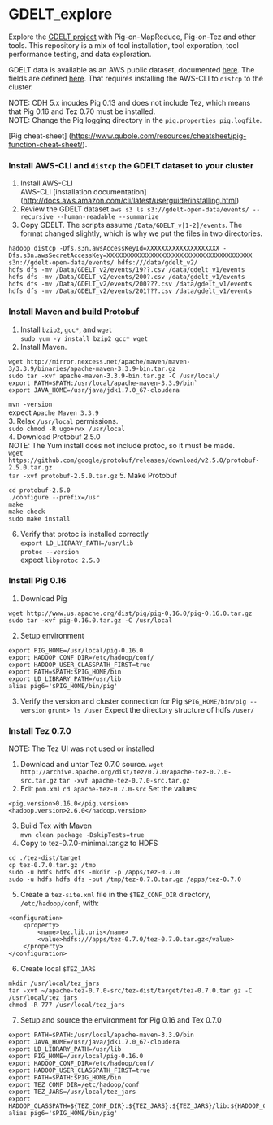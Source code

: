# GDELT_explore
Explore the [GDELT project](http://gdeltproject.org/ "GDELT project") with Pig-on-MapReduce, Pig-on-Tez and other tools.  This repository is a mix of tool installation, tool exporation, tool performance testing, and data exploration.  

GDELT data is available as an AWS public dataset, documented [here](https://aws.amazon.com/public-datasets/gdelt/).  The fields are defined [here](http://data.gdeltproject.org/documentation/GDELT-Data_Format_Codebook.pdf).  That requires installing the AWS-CLI to `distcp` to the cluster.  

NOTE:  CDH 5.x incudes Pig 0.13 and does not include Tez, which means that Pig 0.16 and Tez 0.70 must be installed.  
NOTE:  Change the Pig logging directory in the `pig.properties pig.logfile`.

[Pig cheat-sheet] (https://www.qubole.com/resources/cheatsheet/pig-function-cheat-sheet/).  

### Install AWS-CLI and `distcp` the GDELT dataset to your cluster
1. Install AWS-CLI  
AWS-CLI [installation documentation] (http://docs.aws.amazon.com/cli/latest/userguide/installing.html)
2. Review the GDELT dataset
`aws s3 ls s3://gdelt-open-data/events/ --recursive --human-readable --summarize`
3. Copy GDELT.  The scripts assume `/Data/GDELT_v[1-2]/events`.  The format changed slightly, which is why we put the files in two directories.  
```
hadoop distcp -Dfs.s3n.awsAccessKeyId=XXXXXXXXXXXXXXXXXXXX -Dfs.s3n.awsSecretAccessKey=XXXXXXXXXXXXXXXXXXXXXXXXXXXXXXXXXXXXXXXX s3n://gdelt-open-data/events/ hdfs:///data/gdelt_v2/
hdfs dfs -mv /Data/GDELT_v2/events/19??.csv /data/gdelt_v1/events
hdfs dfs -mv /Data/GDELT_v2/events/200?.csv /data/gdelt_v1/events
hdfs dfs -mv /Data/GDELT_v2/events/200???.csv /data/gdelt_v1/events
hdfs dfs -mv /Data/GDELT_v2/events/201???.csv /data/gdelt_v1/events
```
### Install Maven and build Protobuf
1.  Install `bzip2`, `gcc*`, and `wget`  
`sudo yum -y install bzip2 gcc* wget`  
2. Install Maven.  
```
wget http://mirror.nexcess.net/apache/maven/maven-3/3.3.9/binaries/apache-maven-3.3.9-bin.tar.gz  
sudo tar -xvf apache-maven-3.3.9-bin.tar.gz -C /usr/local/  
export PATH=$PATH:/usr/local/apache-maven-3.3.9/bin`  
export JAVA_HOME=/usr/java/jdk1.7.0_67-cloudera  
```
`mvn -version`  
expect `Apache Maven 3.3.9`  
3. Relax `/usr/local` permissions.    
`sudo chmod -R ugo+rwx /usr/local`  
4.  Download Protobuf 2.5.0  
NOTE:  The Yum install does not include protoc, so it must be made.  
`wget https://github.com/google/protobuf/releases/download/v2.5.0/protobuf-2.5.0.tar.gz`  
`tar -xvf protobuf-2.5.0.tar.gz`
5. Make Protobuf
```
cd protobuf-2.5.0  
./configure --prefix=/usr  
make  
make check  
sudo make install  
```
6. Verify that protoc is installed correctly  
`export LD_LIBRARY_PATH=/usr/lib`  
`protoc --version`   
expect `libprotoc 2.5.0`
### Install Pig 0.16
1. Download Pig
```
wget http://www.us.apache.org/dist/pig/pig-0.16.0/pig-0.16.0.tar.gz
sudo tar -xvf pig-0.16.0.tar.gz -C /usr/local
```
2. Setup environment  
```export JAVA_HOME=/usr/java/jdk1.7.0_67-cloudera
export PIG_HOME=/usr/local/pig-0.16.0
export HADOOP_CONF_DIR=/etc/hadoop/conf/
export HADOOP_USER_CLASSPATH_FIRST=true
export PATH=$PATH:$PIG_HOME/bin
export LD_LIBRARY_PATH=/usr/lib
alias pig6='$PIG_HOME/bin/pig'
```
3.  Verify the version and cluster connection for Pig
`$PIG_HOME/bin/pig --version`
`grunt> ls /user` Expect the directory structure of hdfs `/user/`
### Install Tez 0.7.0
NOTE:  The Tez UI was not used or installed  
1. Download and untar Tez 0.7.0 source.
`wget http://archive.apache.org/dist/tez/0.7.0/apache-tez-0.7.0-src.tar.gz`
`tar -xvf apache-tez-0.7.0-src.tar.gz`
2. Edit `pom.xml`
`cd apache-tez-0.7.0-src`
Set the values:
```
<pig.version>0.16.0</pig.version>
<hadoop.version>2.6.0</hadoop.version>
```
3. Build Tex with Maven  
`mvn clean package -DskipTests=true`
4. Copy to tez-0.7.0-minimal.tar.gz to HDFS
```
cd ./tez-dist/target
cp tez-0.7.0.tar.gz /tmp
sudo -u hdfs hdfs dfs -mkdir -p /apps/tez-0.7.0
sudo -u hdfs hdfs dfs -put /tmp/tez-0.7.0.tar.gz /apps/tez-0.7.0
```
5.  Create a `tez-site.xml` file in the `$TEZ_CONF_DIR` directory, `/etc/hadoop/conf`, with:
```
<configuration>
    <property>
        <name>tez.lib.uris</name>
        <value>hdfs:///apps/tez-0.7.0/tez-0.7.0.tar.gz</value>
    </property>
</configuration>
```
6. Create local `$TEZ_JARS`
```
mkdir /usr/local/tez_jars
tar -xvf ~/apache-tez-0.7.0-src/tez-dist/target/tez-0.7.0.tar.gz -C /usr/local/tez_jars 
chmod -R 777 /usr/local/tez_jars
```
7. Setup and source the environment for Pig 0.16 and Tex 0.7.0
```
export PATH=$PATH:/usr/local/apache-maven-3.3.9/bin
export JAVA_HOME=/usr/java/jdk1.7.0_67-cloudera
export LD_LIBRARY_PATH=/usr/lib
export PIG_HOME=/usr/local/pig-0.16.0
export HADOOP_CONF_DIR=/etc/hadoop/conf/
export HADOOP_USER_CLASSPATH_FIRST=true
export PATH=$PATH:$PIG_HOME/bin
export TEZ_CONF_DIR=/etc/hadoop/conf
export TEZ_JARS=/usr/local/tez_jars
export HADOOP_CLASSPATH=${TEZ_CONF_DIR}:${TEZ_JARS}:${TEZ_JARS}/lib:${HADOOP_CLASSPATH}:${JAVA_JDBC_LIBS}:${MAPREDUCE_LIBS}
alias pig6='$PIG_HOME/bin/pig'
```

